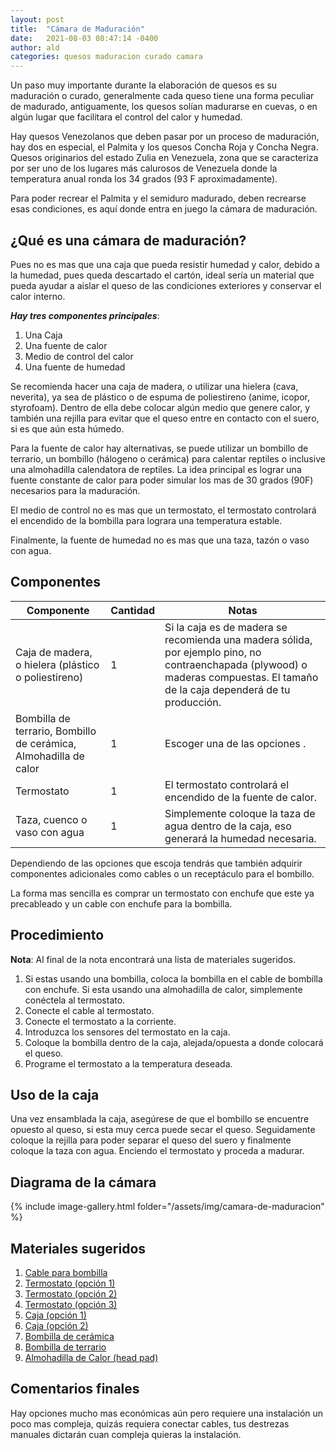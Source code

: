 ```yaml
---
layout: post
title:  "Cámara de Maduración"
date:   2021-08-03 08:47:14 -0400
author: ald
categories: quesos maduracion curado camara
---
```


Un paso muy importante durante la elaboración de quesos es su maduración o curado, generalmente cada queso tiene una forma peculiar de madurado, antiguamente, los quesos solían madurarse en cuevas, o en algún lugar que facilitara el control del calor y humedad.

Hay quesos Venezolanos que deben pasar por un proceso de maduración, hay dos en especial, el Palmita y los quesos Concha Roja y Concha Negra. Quesos originarios del estado Zulia en Venezuela, zona que se caracteriza por ser uno de los lugares más calurosos de Venezuela donde la temperatura anual ronda los 34 grados (93 F aproximadamente).

Para poder recrear el Palmita y el semiduro madurado, deben recrearse esas condiciones, es aquí donde entra en juego la cámara de maduración.

## ¿Qué es una cámara de maduración?

Pues no es mas que una caja que pueda resistir humedad y calor, debido a la humedad, pues queda descartado el cartón, ideal sería un material que pueda ayudar a aislar el queso de las condiciones exteriores y conservar el calor interno.

***Hay tres componentes principales***:

1. Una Caja
2. Una fuente de calor
3. Medio de control del calor
4. Una fuente de humedad

Se recomienda hacer una caja de madera, o utilizar una hielera (cava, neverita), ya sea de plástico o de espuma de poliestireno (anime, icopor, styrofoam). Dentro de ella debe colocar algún medio que genere calor, y también una rejilla para evitar que el queso entre en contacto con el suero, si es que aún esta húmedo.

Para la fuente de calor hay alternativas, se puede utilizar un bombillo de terrario, un bombillo (hálogeno o cerámica) para calentar  reptiles o inclusive una almohadilla calendatora de reptiles. La idea principal es lograr una fuente constante de calor para poder simular los mas de 30 grados (90F) necesarios para la maduración.

El medio de control no es mas que un termostato, el termostato controlará el encendido de la bombilla para lograra una temperatura estable.

Finalmente, la fuente de humedad no es mas que una taza, tazón o vaso con agua.

## Componentes

Componente | Cantidad | Notas
------------| ---------| -----
Caja de madera, o hielera (plástico o poliestireno) | 1 | Si la caja es de madera se recomienda una madera sólida, por ejemplo pino, no contraenchapada (plywood) o maderas compuestas. El tamaño de la caja dependerá de tu producción.
Bombilla de terrario, Bombillo de cerámica, Almohadilla de calor  | 1 | Escoger una de las opciones .
Termostato | 1 | El termostato controlará el encendido de la fuente de calor.
Taza, cuenco o vaso con agua | 1 | Simplemente coloque la taza de agua dentro de la caja, eso generará la humedad necesaria.

Dependiendo de las opciones que escoja tendrás que también adquirir componentes adicionales como cables o un receptáculo para el bombillo.

La forma mas sencilla es comprar un termostato con enchufe que este ya precableado y un cable con enchufe para la bombilla.

## Procedimiento

**Nota**: Al final de la nota encontrará una lista de materiales sugeridos.

1. Si estas usando una bombilla, coloca la bombilla en el cable de bombilla con enchufe. Si esta usando una almohadilla de calor, simplemente conéctela al termostato.
2. Conecte el cable al termostato.
3. Conecte el termostato a la corriente.
4. Introduzca los sensores del termostato en la caja.
5. Coloque la bombilla dentro de la caja, alejada/opuesta a donde colocará el queso.
6. Programe el termostato a la temperatura deseada.

## Uso de la caja

Una vez ensamblada la caja, asegúrese de que el bombillo se encuentre opuesto al queso, si esta muy cerca puede secar el queso. Seguidamente coloque la rejilla para poder separar el queso del suero y finalmente coloque la taza con agua. Enciendo el termostato y proceda a madurar.

## Diagrama de la cámara

{% include image-gallery.html folder="/assets/img/camara-de-maduracion" %} 

## Materiales sugeridos

1. [Cable para bombilla](https://www.amazon.com/-/es/extensi%C3%B3n-interruptor-encendido-dormitorio-crecimiento/dp/B08N9S2J89/ref=sr_1_22?__mk_es_US=%C3%85M%C3%85%C5%BD%C3%95%C3%91&dchild=1&keywords=cable+for+light+bulb&qid=1627998003&sr=8-22)
2. [Termostato (opción 1)](https://www.amazon.com/-/es/Controlador-temperatura-refrigeraci%C3%B3n-almohadilla-invernadero/dp/B083Q7YRBM/ref=sr_1_7?__mk_es_US=%C3%85M%C3%85%C5%BD%C3%95%C3%91&crid=1Y6L6RP1K25NU&dchild=1&keywords=reptile+heat+pad+with+temperature+control&qid=1627997713&sprefix=reptile+heat+pad%2Caps%2C352&sr=8-7)
3. [Termostato (opción 2)](https://www.amazon.com/-/es/BN-LINK-Termostato-germinaci%C3%B3n-invernadero-incubaci%C3%B3n/dp/B01I15S6OM/ref=sr_1_9?__mk_es_US=%C3%85M%C3%85%C5%BD%C3%95%C3%91&crid=1Y6L6RP1K25NU&dchild=1&keywords=reptile+heat+pad+with+temperature+control&qid=1627997713&sprefix=reptile+heat+pad%2Caps%2C352&sr=8-9)
4. [Termostato (opción 3)](https://www.amazon.com/-/es/Poniie-TC-DN2-Termostato-germinaci%C3%B3n-fermentador/dp/B08N9KZFW4/ref=sr_1_10?__mk_es_US=%C3%85M%C3%85%C5%BD%C3%95%C3%91&crid=1WHTWX37I1WNZ&dchild=1&keywords=thermostat+for+terrarium&qid=1627999190&sprefix=thermostat+for+terr%2Caps%2C327&sr=8-10)
5. [Caja (opción 1)](https://www.amazon.com/-/es/ICE-AGE-ON17F-Thermo-Chill/dp/B00UZBCTK8/ref=sr_1_2?__mk_es_US=%C3%85M%C3%85%C5%BD%C3%95%C3%91&crid=3GC389XQX58V8&dchild=1&keywords=small+styrofoam+cooler&qid=1627998877&sprefix=styrofoam+cooler+box%2Caps%2C241&sr=8-2)
6. [Caja (opción 2)](https://www.amazon.com/-/es/Hielera-rendimiento-Coleman-cuartos-gal%C3%B3n/dp/B0000DH4LT/ref=sr_1_14?__mk_es_US=%C3%85M%C3%85%C5%BD%C3%95%C3%91&dchild=1&keywords=cooler&qid=1627999041&sr=8-14)
7. [Bombilla de cerámica](https://www.amazon.com/-/es/bombillas-term%C3%B3metro-infrarrojo-lagartija-serpiente/dp/B08PKS3CH9/ref=sr_1_18?__mk_es_US=%C3%85M%C3%85%C5%BD%C3%95%C3%91&dchild=1&keywords=bombilla+de+terrario&qid=1627998619&sr=8-18)
8. [Bombilla de terrario](https://www.amazon.com/-/es/Bombilla-infrarroja-calefacci%C3%B3n-reptiles-dom%C3%A9stico/dp/B0936MY1HT/ref=sr_1_2?__mk_es_US=%C3%85M%C3%85%C5%BD%C3%95%C3%91&crid=1MSITDKSZ5UDY&dchild=1&keywords=terrarium+bulb&qid=1627998699&sprefix=terra%2Caps%2C231&sr=8-2)
9. [Almohadilla de Calor (head pad)](https://www.amazon.com/-/es/Wuhostam-Calentador-controlador-temperatura-terratenientes/dp/B07PH4S43F/ref=sr_1_8?__mk_es_US=%C3%85M%C3%85%C5%BD%C3%95%C3%91&crid=1Y6L6RP1K25NU&dchild=1&keywords=reptile+heat+pad+with+temperature+control&qid=1627997713&sprefix=reptile+heat+pad%2Caps%2C352&sr=8-8)

## Comentarios finales

Hay opciones mucho mas económicas aún pero requiere una instalación un poco mas compleja, quizás requiera conectar cables, tus destrezas manuales dictarán cuan compleja quieras la instalación.